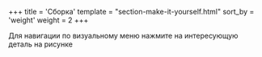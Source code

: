 +++
title = 'Сборка'
template = "section-make-it-yourself.html"
sort_by = 'weight'
weight = 2
+++

Для навигации по визуальному меню нажмите на интересующую деталь на рисунке 
